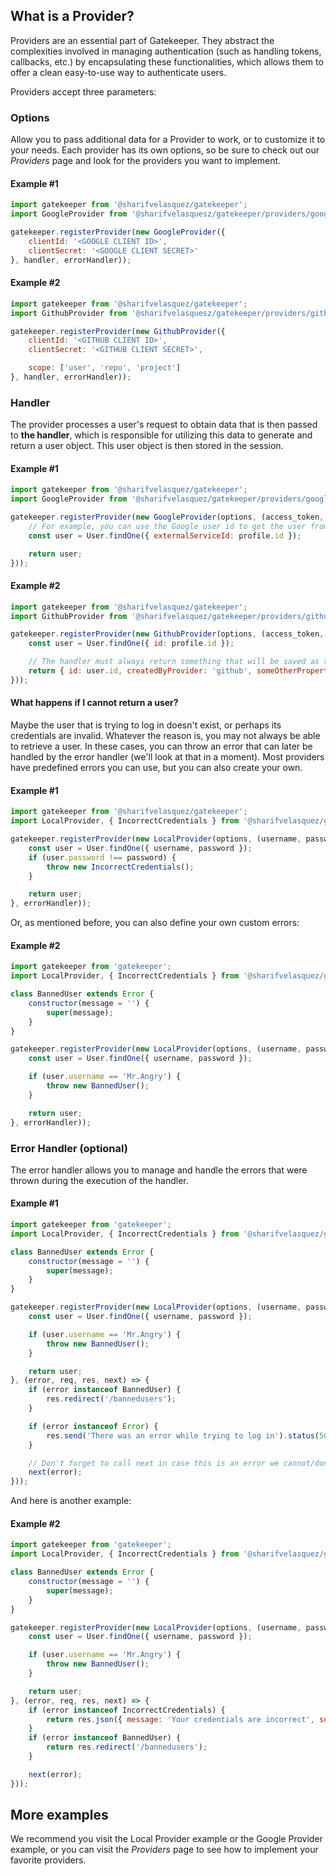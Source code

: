 ## What is a Provider?

Providers are an essential part of Gatekeeper. They abstract the complexities involved in managing authentication (such as handling tokens, callbacks, etc.) by encapsulating these functionalities, which allows them to offer a clean easy-to-use way to authenticate users.

Providers accept three parameters:

### Options

Allow you to pass additional data for a Provider to work, or to customize it to your needs. Each provider has its own options, so be sure to check out our *Providers* page and look for the providers you want to implement.

#### Example #1

```js
import gatekeeper from '@sharifvelasquez/gatekeeper';
import GoogleProvider from '@sharifvelasquesz/gatekeeper/providers/google';

gatekeeper.registerProvider(new GoogleProvider({
	clientId: '<GOOGLE CLIENT ID>',
	clientSecret: '<GOOGLE CLIENT SECRET>'
}, handler, errorHandler));
```

#### Example #2

```js
import gatekeeper from '@sharifvelasquez/gatekeeper';
import GithubProvider from '@sharifvelasquesz/gatekeeper/providers/github';

gatekeeper.registerProvider(new GithubProvider({
	clientId: '<GITHUB CLIENT ID>',
	clientSecret: '<GITHUB CLIENT SECRET>',

	scope: ['user', 'repo', 'project']
}, handler, errorHandler));
```

### Handler

The provider processes a user's request to obtain data that is then passed to **the handler**, which is responsible for utilizing this data to generate and return a user object. This user object is then stored in the session.

#### Example #1

```js
import gatekeeper from '@sharifvelasquez/gatekeeper';
import GoogleProvider from '@sharifvelasquez/gatekeeper/providers/google';

gatekeeper.registerProvider(new GoogleProvider(options, (access_token, profile) => {
	// For example, you can use the Google user id to get the user from your database
	const user = User.findOne({ externalServiceId: profile.id });

	return user;
}));
```

#### Example #2

```js
import gatekeeper from '@sharifvelasquez/gatekeeper';
import GithubProvider from '@sharifvelasquez/gatekeeper/providers/github';

gatekeeper.registerProvider(new GithubProvider(options, (access_token, profile) => {
	const user = User.findOne({ id: profile.id });

	// The handler must always return something that will be saved as the user inside req.session.user
	return { id: user.id, createdByProvider: 'github', someOtherProperty: 123 };
}));
```

#### What happens if I cannot return a user?

Maybe the user that is trying to log in doesn't exist, or perhaps its credentials are invalid. Whatever the reason is, you may not always be able to retrieve a user. In these cases, you can throw an error that can later be handled by the error handler (we'll look at that in a moment). Most providers have predefined errors you can use, but you can also create your own.

#### Example #1

```js
import gatekeeper from '@sharifvelasquez/gatekeeper';
import LocalProvider, { IncorrectCredentials } from '@sharifvelasquez/gatekeeper/providers/local'

gatekeeper.registerProvider(new LocalProvider(options, (username, password) => {
	const user = User.findOne({ username, password });
	if (user.password !== password) {
		throw new IncorrectCredentials();
	}

	return user;
}, errorHandler));
```

Or, as mentioned before, you can also define your own custom errors:

#### Example #2

```js
import gatekeeper from 'gatekeeper';
import LocalProvider, { IncorrectCredentials } from '@sharifvelasquez/gatekeeper/providers/local'

class BannedUser extends Error {
	constructor(message = '') {
		super(message);
	}
}

gatekeeper.registerProvider(new LocalProvider(options, (username, password) => {
	const user = User.findOne({ username, password });

	if (user.username == 'Mr.Angry') {
		throw new BannedUser();
	}

	return user;
}, errorHandler));
```

### Error Handler (optional)

The error handler allows you to manage and handle the errors that were thrown during the execution of the handler.

#### Example #1

```js
import gatekeeper from 'gatekeeper';
import LocalProvider, { IncorrectCredentials } from '@sharifvelasquez/gatekeeper/providers/local'

class BannedUser extends Error {
	constructor(message = '') {
		super(message);
	}
}

gatekeeper.registerProvider(new LocalProvider(options, (username, password) => {
	const user = User.findOne({ username, password });

	if (user.username == 'Mr.Angry') {
		throw new BannedUser();
	}

	return user;
}, (error, req, res, next) => {
	if (error instanceof BannedUser) {
		res.redirect('/bannedusers');
	}

	if (error instanceof Error) {
		res.send('There was an error while trying to log in').status(500);
	}

	// Don't forget to call next in case this is an error we cannot/don't want to handle, pass it on to Express. Doing this is heavily recommended
	next(error);
}));
```

And here is another example:

#### Example #2

```js
import gatekeeper from 'gatekeeper';
import LocalProvider, { IncorrectCredentials } from '@sharifvelasquez/gatekeeper/providers/local'

class BannedUser extends Error {
	constructor(message = '') {
		super(message);
	}
}

gatekeeper.registerProvider(new LocalProvider(options, (username, password) => {
	const user = User.findOne({ username, password });

	if (user.username == 'Mr.Angry') {
		throw new BannedUser();
	}

	return user;
}, (error, req, res, next) => {
	if (error instanceof IncorrectCredentials) {
		return res.json({ message: 'Your credentials are incorrect', success: false });
	}
	if (error instanceof BannedUser) {
		return res.redirect('/bannedusers');
	}

	next(error);
}));
```

## More examples

We recommend you visit the Local Provider example or the Google Provider example, or you can visit the *Providers* page to see how to implement your favorite providers.
